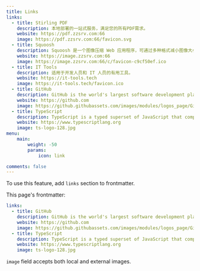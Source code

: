 ```yaml
---
title: Links
links:
  - title: Stirling PDF
    description: 本地部署的一站式服务，满足您的所有PDF需求。
    website: https://pdf.zzsrv.com:66
    image: https://pdf.zzsrv.com:66/favicon.svg
  - title: Squoosh
    description: Squoosh 是一个图像压缩 Web 应用程序，可通过多种格式减小图像大小。
    website: https://image.zzsrv.com:66
    image: https://image.zzsrv.com:66/c/favicon-c9cf50ef.ico
  - title: IT Tools
    description: 适用于开发人员和 IT 人员的有用工具。
    website: https://it-tools.tech
    image: https://it-tools.tech/favicon.ico
  - title: GitHub
    description: GitHub is the world's largest software development platform.
    website: https://github.com
    image: https://github.githubassets.com/images/modules/logos_page/GitHub-Mark.png
  - title: TypeScript
    description: TypeScript is a typed superset of JavaScript that compiles to plain JavaScript.
    website: https://www.typescriptlang.org
    image: ts-logo-128.jpg
menu:
    main: 
        weight: -50
        params:
            icon: link

comments: false
---
```


To use this feature, add `links` section to frontmatter.

This page's frontmatter:

```yaml
links:
  - title: GitHub
    description: GitHub is the world's largest software development platform.
    website: https://github.com
    image: https://github.githubassets.com/images/modules/logos_page/GitHub-Mark.png
  - title: TypeScript
    description: TypeScript is a typed superset of JavaScript that compiles to plain JavaScript.
    website: https://www.typescriptlang.org
    image: ts-logo-128.jpg
```

`image` field accepts both local and external images.
